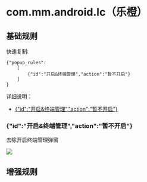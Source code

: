 # com.mm.android.lc（乐橙）

## 基础规则

快速复制:
```
{"popup_rules":
    [
        {"id":"开启&终端管理","action":"暂不开启"}
    ]
}
```
详细说明：
- [{"id":"开启&终端管理","action":"暂不开启"}](#id开启终端管理action暂不开启)

### {"id":"开启&终端管理","action":"暂不开启"}
去除开启终端管理弹窗

![](./assets/开启终端管理弹窗.jpg)


## 增强规则

